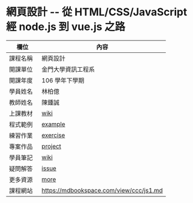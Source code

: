 # 網頁設計 -- 從 HTML/CSS/JavaScript 經 node.js 到 vue.js 之路

欄位       |  內容
----------|----------------------------
課程名稱   | 網頁設計
開課單位   | 金門大學資訊工程系
開課年度   | 106 學年下學期
學員姓名   | 林柏億
教師姓名   | 陳鍾誠
上課教材   | [wiki](https://github.com/cccnqu/wd106b/wiki)
程式範例   | [example](example)
練習作業   | [exercise](exercise)
專案作品   | [project](project)
學員筆記   | [wiki](../../wiki)
疑問解答   | [issue](https://github.com/cccnqu/wd106b/issues)
更多資源   | [more](more)
課程網站   | https://mdbookspace.com/view/ccc/js1.md
